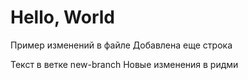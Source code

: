 # Hello, World

Пример изменений в файле
Добавлена еще строка

Текст в ветке new-branch
Новые изменения в ридми
